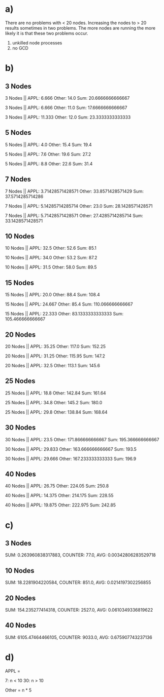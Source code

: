 # a)
There are no problems with < 20 nodes. Increasing the nodes to > 20 results sometimes in two problems.
The more nodes are running the more likely it is that these two problems occur.

1. unkilled node processes 
2. no GCD

# b)
## 3 Nodes
3 Nodes || APPL: 6.666 Other: 14.0 Sum: 20.6666666666667

3 Nodes || APPL: 6.666 Other: 11.0 Sum: 17.6666666666667

3 Nodes || APPL: 11.333 Other: 12.0 Sum: 23.3333333333333

## 5 Nodes
5 Nodes || APPL: 4.0 Other: 15.4 Sum: 19.4

5 Nodes || APPL: 7.6 Other: 19.6 Sum: 27.2

5 Nodes || APPL: 8.8 Other: 22.6 Sum: 31.4

## 7 Nodes
7 Nodes || APPL: 3.71428571428571 Other: 33.8571428571429 Sum: 37.5714285714286

7 Nodes || APPL: 5.14285714285714 Other: 23.0 Sum: 28.1428571428571

7 Nodes || APPL: 5.71428571428571 Other: 27.4285714285714 Sum: 33.1428571428571

## 10 Nodes
10 Nodes || APPL: 32.5 Other: 52.6 Sum: 85.1

10 Nodes || APPL: 34.0 Other: 53.2 Sum: 87.2

10 Nodes || APPL: 31.5 Other: 58.0 Sum: 89.5

## 15 Nodes
15 Nodes || APPL: 20.0 Other: 88.4 Sum: 108.4

15 Nodes || APPL: 24.667 Other: 85.4 Sum: 110.066666666667

15 Nodes || APPL: 22.333 Other: 83.1333333333333 Sum: 105.466666666667


## 20 Nodes
20 Nodes || APPL: 35.25 Other: 117.0 Sum: 152.25

20 Nodes || APPL: 31.25 Other: 115.95 Sum: 147.2

20 Nodes || APPL: 32.5 Other: 113.1 Sum: 145.6

## 25 Nodes
25 Nodes || APPL: 18.8 Other: 142.84 Sum: 161.64

25 Nodes || APPL: 34.8 Other: 145.2 Sum: 180.0

25 Nodes || APPL: 29.8 Other: 138.84 Sum: 168.64


## 30 Nodes
30 Nodes || APPL: 23.5 Other: 171.866666666667 Sum: 195.366666666667

30 Nodes || APPL: 29.833 Other: 163.666666666667 Sum: 193.5

30 Nodes || APPL: 29.666 Other: 167.233333333333 Sum: 196.9

## 40 Nodes
40 Nodes || APPL: 26.75 Other: 224.05 Sum: 250.8

40 Nodes || APPL: 14.375 Other: 214.175 Sum: 228.55

40 Nodes || APPL: 19.875 Other: 222.975 Sum: 242.85


# c)
## 3 Nodes
SUM: 0.263960838317883, COUNTER: 77.0, AVG: 0.00342806283529718

## 10 Nodes
SUM: 18.2281904220584, COUNTER: 851.0, AVG: 0.0214197302256855

## 20 Nodes
SUM: 154.235277414318, COUNTER: 2527.0, AVG: 0.0610349336819622

## 40 Nodes
SUM: 6105.47464466105, COUNTER: 9033.0, AVG: 0.675907743237136

# d)

APPL = 

7: n < 10
30: n > 10

Other = n * 5
